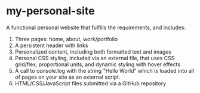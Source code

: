 # my-personal-site

A functional personal website that fulfills the requirements, and includes:

  1. Three pages: home, about, work/portfolio
  2. A persistent header with links
  3. Personalized content, including both formatted text and images
  4. Personal CSS styling, included via an external file, that uses CSS grid/flex, proportional units, and dynamic styling with hover effects
  5. A call to console.log with the string "Hello World" which is loaded into all of pages on your site as an external script.
  6. HTML/CSS/JavaScript files submitted via a GitHub repository
